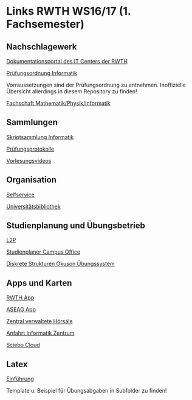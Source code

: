 # Links RWTH WS16/17 (1. Fachsemester)

## Nachschlagewerk
[Dokumentationsportal des IT Centers der RWTH](https://doc.itc.rwth-aachen.de)

[Prüfungsordnung Informatik](http://www.rwth-aachen.de/global/show_document.asp?id=aaaaaaaaaagzxrf)

Vorraussetzungen sind der Prüfungsordnung zu entnehmen. Inoffizielle Übersicht allerdings in diesem Repository zu finden!

[Fachschaft Mathematik/Physik/Informatik](https://www.fsmpi.rwth-aachen.de)

## Sammlungen
[Skriptsammlung Informatik](http://s-inf.de/)

[Prüfungsprotokolle](https://www.fsmpi.rwth-aachen.de/studium/pruefungsprotokolle/)

[Vorlesungsvideos](https://video.rwth-aachen.de/)

## Organisation
[Selfservice](https://login.rz.rwth-aachen.de/idp/Authn/UserPassword)

[Universitätsbibliothek](https://www.ub.rwth-aachen.de/)

## Studienplanung und Übungsbetrieb
[L2P](https://www3.elearning.rwth-aachen.de/)

[Studienplaner Campus Office](https://www.campus.rwth-aachen.de/office/)

[Diskrete Strukturen Okuson Übungssystem](https://www2.math.rwth-aachen.de/DS16/)

## Apps und Karten
[RWTH App](http://www.itc.rwth-aachen.de/cms/IT-Center/Forschung-Projekte/~fxfk/RWTH-App/)

[ASEAG App](http://www.aseag.de/fahrplan/aseag-mobil/)

[Zentral verwaltete Hörsäle](http://www.campus.rwth-aachen.de/rwth/all/Roomgroups.asp?tguid=0x3C156D5BB09D6E4E9B8C871ADCED4FE9)

[Anfahrt Informatik Zentrum](http://www.informatik.rwth-aachen.de/Kontakt/anfahrt.php)

[Sciebo Cloud](http://www.itc.rwth-aachen.de/cms/IT-Center/IT-Center/Aktuelle-Meldungen/~hljj/sciebo-die-Campus-Cloud/)

## Latex
[Einführung](http://bfy.tw/8CIO)

Template u. Beispiel für Übungsabgaben in Subfolder zu finden!
